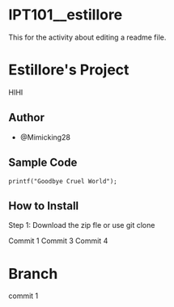 # IPT101__estillore

This for the activity about editing a readme file.

# Estillore's Project

HIHI

## Author
  - @Mimicking28

## Sample Code

`printf("Goodbye Cruel World");`

## How to Install

Step 1:	Download the zip fle or use git clone

Commit 1
Commit 3
Commit 4

# Branch
commit 1
